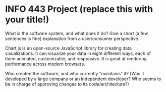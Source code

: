 # INFO 443 Project (replace this with your title!)

What is the software system, and what does it do? Give a short
(a few sentences is fine) explanation from a user/consumer perspective.

Chart.js is an open-source JavaScript library for creating data visualizations. It can visualize your data in eight different ways, each of them animated, customizable, and responsive. It is great at rendering performance across modern browsers.


Who created the software, and who currently "maintains" it?
(Was it developed by a large company or an independent developer?
 Who seems to be in charge of approving changes to its code/architecture?)
